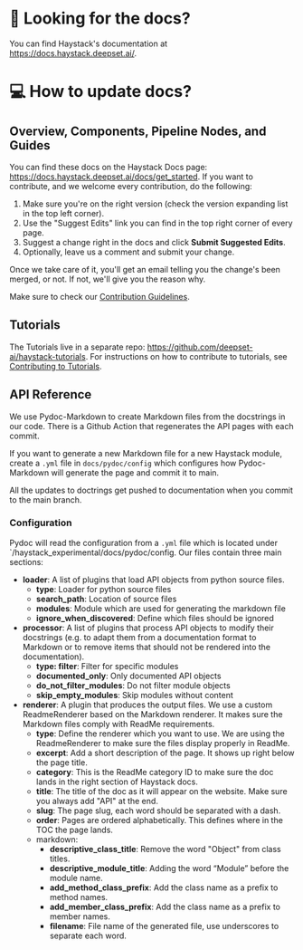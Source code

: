 # :ledger: Looking for the docs?

You can find Haystack's documentation at https://docs.haystack.deepset.ai/.

# :computer: How to update docs?

## Overview, Components, Pipeline Nodes, and Guides

You can find these docs on the Haystack Docs page: https://docs.haystack.deepset.ai/docs/get_started. If you want to contribute, and we welcome every contribution, do the following:
1. Make sure you're on the right version (check the version expanding list in the top left corner).
2. Use the "Suggest Edits" link you can find in the top right corner of every page.
3. Suggest a change right in the docs and click **Submit Suggested Edits**.
4. Optionally, leave us a comment and submit your change.

Once we take care of it, you'll get an email telling you the change's been merged, or not. If not, we'll give you the reason why.

Make sure to check our [Contribution Guidelines](https://github.com/deepset-ai/haystack/blob/main/CONTRIBUTING.md).

## Tutorials

The Tutorials live in a separate repo: https://github.com/deepset-ai/haystack-tutorials. For instructions on how to contribute to tutorials, see [Contributing to Tutorials](https://github.com/deepset-ai/haystack-tutorials/blob/main/Contributing.md#contributing-to-haystack-tutorials).

## API Reference

We use Pydoc-Markdown to create Markdown files from the docstrings in our code. There is a Github Action that regenerates the API pages with each commit.

If you want to generate a new Markdown file for a new Haystack module, create a `.yml` file in `docs/pydoc/config` which configures how Pydoc-Markdown will generate the page and commit it to main.

All the updates to doctrings get pushed to documentation when you commit to the main branch.

### Configuration

Pydoc will read the configuration from a `.yml` file which is located under `/haystack_experimental/docs/pydoc/config. Our files contain three main sections:

- **loader**: A list of plugins that load API objects from python source files.
    - **type**: Loader for python source files
    - **search_path**: Location of source files
    - **modules**: Module which are used for generating the markdown file
    - **ignore_when_discovered**: Define which files should be ignored
- **processor**: A list of plugins that process API objects to modify their docstrings (e.g. to adapt them from a documentation format to Markdown or to remove items that should not be rendered into the documentation).
    - **type: filter**: Filter for specific modules
    - **documented_only**: Only documented API objects
    - **do_not_filter_modules**: Do not filter module objects
    - **skip_empty_modules**: Skip modules without content
- **renderer**: A plugin that produces the output files. We use a custom ReadmeRenderer based on the Markdown renderer. It makes sure the Markdown files comply with ReadMe requirements.
    - **type**: Define the renderer which you want to use. We are using the ReadmeRenderer to make sure the files display properly in ReadMe.
    - **excerpt**: Add a short description of the page. It shows up right below the page title.
    - **category**: This is the ReadMe category ID to make sure the doc lands in the right section of Haystack docs.
    - **title**: The title of the doc as it will appear on the website. Make sure you always add "API" at the end.
    - **slug**: The page slug, each word should be separated with a dash.
    - **order**: Pages are ordered alphabetically. This defines where in the TOC the page lands.
    - markdown:
        - **descriptive_class_title**: Remove the word "Object" from class titles.
        - **descriptive_module_title**: Adding the word “Module” before the module name.
        - **add_method_class_prefix**: Add the class name as a prefix to method names.
        - **add_member_class_prefix**: Add the class name as a prefix to member names.
        - **filename**: File name of the generated file, use underscores to separate each word.
